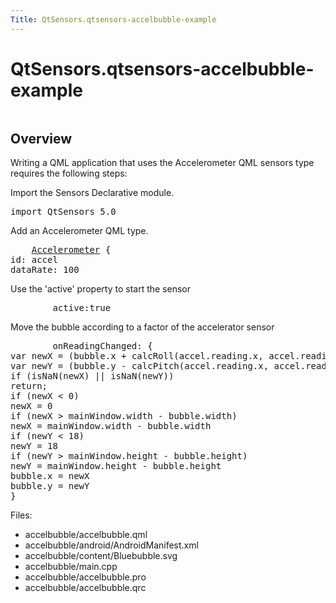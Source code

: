 ```yaml
---
Title: QtSensors.qtsensors-accelbubble-example
---
```


# QtSensors.qtsensors-accelbubble-example

<span class="subtitle"></span>
<!-- $$$accelbubble-description -->
<p class="centerAlign"><img src="https://developer.ubuntu.com/static/devportal_uploaded/33d4709d-3527-4e22-a76d-2e5a111691ce-../qtsensors-accelbubble-example/images/accelbubble.png" alt="" /></p>
<h2 id="overview">Overview</h2>
<p>Writing a QML application that uses the Accelerometer QML sensors type requires the following steps:</p>
<p>Import the Sensors Declarative module.</p>
<pre class="qml">import QtSensors 5.0</pre>
<p>Add an Accelerometer QML type.</p>
<pre class="qml">    <span class="type"><a href="QtSensors.Accelerometer.md">Accelerometer</a></span> {
<span class="name">id</span>: <span class="name">accel</span>
<span class="name">dataRate</span>: <span class="number">100</span></pre>
<p>Use the 'active' property to start the sensor</p>
<pre class="qml">        <span class="name">active</span>:<span class="number">true</span></pre>
<p>Move the bubble according to a factor of the accelerator sensor</p>
<pre class="qml">        <span class="name">onReadingChanged</span>: {
var <span class="name">newX</span> = (<span class="name">bubble</span>.<span class="name">x</span> <span class="operator">+</span> <span class="name">calcRoll</span>(<span class="name">accel</span>.<span class="name">reading</span>.<span class="name">x</span>, <span class="name">accel</span>.<span class="name">reading</span>.<span class="name">y</span>, <span class="name">accel</span>.<span class="name">reading</span>.<span class="name">z</span>) <span class="operator">*</span> <span class="number">.1</span>)
var <span class="name">newY</span> = (<span class="name">bubble</span>.<span class="name">y</span> <span class="operator">-</span> <span class="name">calcPitch</span>(<span class="name">accel</span>.<span class="name">reading</span>.<span class="name">x</span>, <span class="name">accel</span>.<span class="name">reading</span>.<span class="name">y</span>, <span class="name">accel</span>.<span class="name">reading</span>.<span class="name">z</span>) <span class="operator">*</span> <span class="number">.1</span>)
<span class="keyword">if</span> (<span class="name">isNaN</span>(<span class="name">newX</span>) <span class="operator">||</span> <span class="name">isNaN</span>(<span class="name">newY</span>))
<span class="keyword">return</span>;
<span class="keyword">if</span> (<span class="name">newX</span> <span class="operator">&lt;</span> <span class="number">0</span>)
<span class="name">newX</span> <span class="operator">=</span> <span class="number">0</span>
<span class="keyword">if</span> (<span class="name">newX</span> <span class="operator">&gt;</span> <span class="name">mainWindow</span>.<span class="name">width</span> <span class="operator">-</span> <span class="name">bubble</span>.<span class="name">width</span>)
<span class="name">newX</span> <span class="operator">=</span> <span class="name">mainWindow</span>.<span class="name">width</span> <span class="operator">-</span> <span class="name">bubble</span>.<span class="name">width</span>
<span class="keyword">if</span> (<span class="name">newY</span> <span class="operator">&lt;</span> <span class="number">18</span>)
<span class="name">newY</span> <span class="operator">=</span> <span class="number">18</span>
<span class="keyword">if</span> (<span class="name">newY</span> <span class="operator">&gt;</span> <span class="name">mainWindow</span>.<span class="name">height</span> <span class="operator">-</span> <span class="name">bubble</span>.<span class="name">height</span>)
<span class="name">newY</span> <span class="operator">=</span> <span class="name">mainWindow</span>.<span class="name">height</span> <span class="operator">-</span> <span class="name">bubble</span>.<span class="name">height</span>
<span class="name">bubble</span>.<span class="name">x</span> <span class="operator">=</span> <span class="name">newX</span>
<span class="name">bubble</span>.<span class="name">y</span> <span class="operator">=</span> <span class="name">newY</span>
}</pre>
<p>Files:</p>
<ul>
<li>accelbubble/accelbubble.qml</li>
<li>accelbubble/android/AndroidManifest.xml</li>
<li>accelbubble/content/Bluebubble.svg</li>
<li>accelbubble/main.cpp</li>
<li>accelbubble/accelbubble.pro</li>
<li>accelbubble/accelbubble.qrc</li>
</ul>
<!-- @@@accelbubble -->
